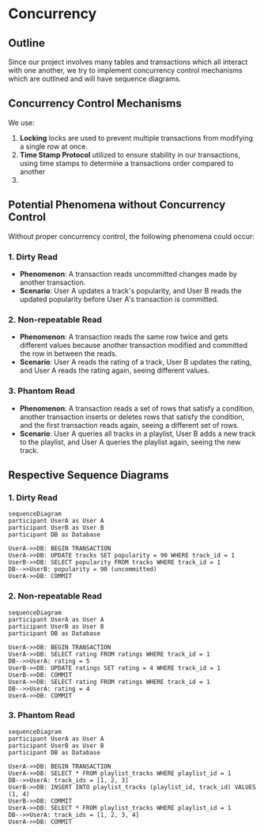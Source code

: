 # Concurrency

## Outline

Since our project involves many tables and transactions which all interact with one another, we try to implement concurrency control mechanisms which are outlined and will have sequence diagrams.

## Concurrency Control Mechanisms

We use:

1. **Locking** locks are used to prevent multiple transactions from modifying a single row at once.
2. **Time Stamp Protocol** utilized to ensure stability in our transactions, using time stamps to determine a transactions order compared to another
3.

## Potential Phenomena without Concurrency Control

Without proper concurrency control, the following phenomena could occur:

### 1. **Dirty Read**

- **Phenomenon**: A transaction reads uncommitted changes made by another transaction.
- **Scenario**: User A updates a track's popularity, and User B reads the updated popularity before User A's transaction is committed.

### 2. **Non-repeatable Read**

- **Phenomenon**: A transaction reads the same row twice and gets different values because another transaction modified and committed the row in between the reads.
- **Scenario**: User A reads the rating of a track, User B updates the rating, and User A reads the rating again, seeing different values.

### 3. **Phantom Read**

- **Phenomenon**: A transaction reads a set of rows that satisfy a condition, another transaction inserts or deletes rows that satisfy the condition, and the first transaction reads again, seeing a different set of rows.
- **Scenario**: User A queries all tracks in a playlist, User B adds a new track to the playlist, and User A queries the playlist again, seeing the new track.

## Respective Sequence Diagrams

### 1. Dirty Read

    sequenceDiagram
    participant UserA as User A
    participant UserB as User B
    participant DB as Database

    UserA->>DB: BEGIN TRANSACTION
    UserA->>DB: UPDATE tracks SET popularity = 90 WHERE track_id = 1
    UserB->>DB: SELECT popularity FROM tracks WHERE track_id = 1
    DB-->>UserB: popularity = 90 (uncommitted)
    UserA->>DB: COMMIT

### 2. Non-repeatable Read

    sequenceDiagram
    participant UserA as User A
    participant UserB as User B
    participant DB as Database

    UserA->>DB: BEGIN TRANSACTION
    UserA->>DB: SELECT rating FROM ratings WHERE track_id = 1
    DB-->>UserA: rating = 5
    UserB->>DB: UPDATE ratings SET rating = 4 WHERE track_id = 1
    UserB->>DB: COMMIT
    UserA->>DB: SELECT rating FROM ratings WHERE track_id = 1
    DB-->>UserA: rating = 4
    UserA->>DB: COMMIT

### 3. Phantom Read

    sequenceDiagram
    participant UserA as User A
    participant UserB as User B
    participant DB as Database

    UserA->>DB: BEGIN TRANSACTION
    UserA->>DB: SELECT * FROM playlist_tracks WHERE playlist_id = 1
    DB-->>UserA: track_ids = [1, 2, 3]
    UserB->>DB: INSERT INTO playlist_tracks (playlist_id, track_id) VALUES (1, 4)
    UserB->>DB: COMMIT
    UserA->>DB: SELECT * FROM playlist_tracks WHERE playlist_id = 1
    DB-->>UserA: track_ids = [1, 2, 3, 4]
    UserA->>DB: COMMIT
